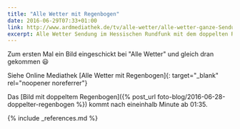```yaml
---
title: "Alle Wetter mit Regenbogen"
date: 2016-06-29T07:33+01:00
link: http://www.ardmediathek.de/tv/alle-wetter/alle-wetter-ganze-Sendung/hr-fernsehen/Video?bcastId=3350202&documentId=36252468
excerpt: Alle Wetter Sendung im Hessischen Rundfunk mit dem doppelten Regenbogen Bild von Thomas Wetterer.
---
```

Zum ersten Mal ein Bild eingeschickt bei "Alle Wetter" und gleich dran gekommen :smiley: 

Siehe Online Mediathek [Alle Wetter mit Regenbogen]{: target="_blank" rel="noopener noreferrer"} 

Das [Bild mit doppeltem Regenbogen]({% post_url foto-blog/2016-06-28-doppelter-regenbogen %}) kommt nach eineinhalb Minute ab 01:35.

{% include _references.md %}

